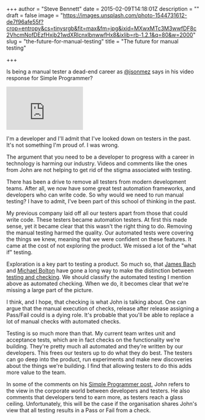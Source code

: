 +++
author = "Steve Bennett"
date = 2015-02-09T14:18:01Z
description = ""
draft = false
image = "https://images.unsplash.com/photo-1544731612-de7f96afe55f?crop=entropy&cs=tinysrgb&fit=max&fm=jpg&ixid=MXwxMTc3M3wwfDF8c2VhcmNofDEzfHxjb21wdXRlcnxlbnwwfHx8&ixlib=rb-1.2.1&q=80&w=2000"
slug = "the-future-for-manual-testing"
title = "The future for manual testing"

+++


Is being a manual tester a dead-end career as [@jsonmez](http://www.twitter.com/jsonmez) says in his video response for Simple Programmer?

<iframe width="200" height="113" src="https://www.youtube.com/embed/7VFShEGkNzk?feature=oembed" frameborder="0" allow="accelerometer; autoplay; clipboard-write; encrypted-media; gyroscope; picture-in-picture" allowfullscreen></iframe>

I'm a developer and I'll admit that I've looked down on testers in the past. It's not something I'm proud of. I was wrong.

The argument that you need to be a developer to progress with a career in technology is harming our industry. Videos and comments like the ones from John are not helping to get rid of the stigma associated with testing.

There has been a drive to remove all testers from modern development teams. After all, we now have some great test automation frameworks, and developers who can write code. So why would we need to run manual testing? I have to admit, I've been part of this school of thinking in the past.

My previous company laid off all our testers apart from those that could write code. These testers became automation testers. At first this made sense, yet it became clear that this wasn't the right thing to do. Removing the manual testing harmed the quality. Our automated tests were covering the things we knew, meaning that we were confident on these features. It came at the cost of not exploring the product. We missed a lot of the "what if" testing.

Exploration is a key part to testing a product. So much so, that [James Bach](http://www.satisfice.com/) and [Michael Bolton](http://www.developsense.com/) have gone a long way to make the distinction between [testing and checking](http://www.satisfice.com/blog/archives/856). We should classify the automated testing I mention above as automated checking. When we do, it becomes clear that we're missing a large part of the picture.

I think, and I hope, that checking is what John is talking about. One can argue that the manual execution of checks, release after release assigning a Pass/Fail could is a dying role. It's probable that you'll be able to replace a lot of manual checks with automated checks.

Testing is so much more than that. My current team writes unit and acceptance tests, which are in fact checks on the functionality we're building. They're pretty much all automated and they're written by our developers. This frees our testers up to do what they do best. The testers can go deep into the product, run experiments and make new discoveries about the things we're building. I find that allowing testers to do this adds more value to the team.

In some of the comments on his [Simple Programmer post](http://simpleprogrammer.com/2015/01/15/manual-testing-future/), John refers to the view in the corporate world between developers and testers. He also comments that developers tend to earn more, as testers reach a glass ceiling. Unfortunately, this will be the case if the organisation shares John's view that all testing results in a Pass or Fail from a check.



